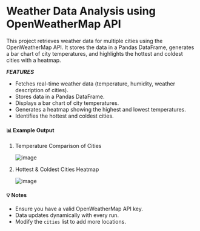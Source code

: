 # Weather Data Analysis using OpenWeatherMap API

This project retrieves weather data for multiple cities using the OpenWeatherMap API. 
It stores the data in a Pandas DataFrame, generates a bar chart of city temperatures, 
and highlights the hottest and coldest cities with a heatmap.

***FEATURES***
- Fetches real-time weather data (temperature, humidity, weather description of cities).
- Stores data in a Pandas DataFrame.
- Displays a bar chart of city temperatures.
- Generates a heatmap showing the highest and lowest temperatures.
- Identifies the hottest and coldest cities.

#### **📊 Example Output**  
1. Temperature Comparison of Cities
   
   ![image](https://github.com/user-attachments/assets/54296ef4-4d08-4008-a5f6-c1fbb5c303f2)
   

2. Hottest & Coldest Cities Heatmap
   
   ![image](https://github.com/user-attachments/assets/670f52ee-34b2-4ba2-85e7-23993d70ab31)

#### **💡 Notes**  
- Ensure you have a valid OpenWeatherMap API key.
- Data updates dynamically with every run.
- Modify the `cities` list to add more locations.


